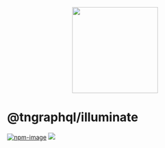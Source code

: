 <div align="center">
  <img src="https://phantrungnguyen.com/63026323.png" width="200px">
</div>

# @tngraphql/illuminate

[![npm-image]][npm-url]
![](https://img.shields.io/badge/Typescript-294E80.svg?style=for-the-badge&logo=typescript)

[npm-image]: https://img.shields.io/npm/v/@tngraphql/illuminate.svg?style=for-the-badge&logo=npm
[npm-url]: https://www.npmjs.com/package/@tngraphql/illuminate"npm"
